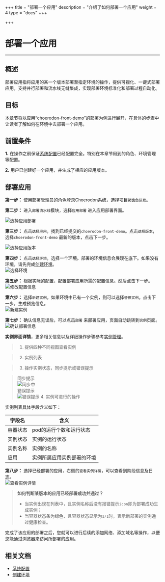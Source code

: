 +++
title = "部署一个应用"
description = "介绍了如何部署一个应用"
weight = 4
type = "docs"
+++

+++

# 部署一个应用
---
## 概述
部署应用指将应用的某一个版本部署至指定环境的操作，提供可视化、一键式部署应用，支持并行部署和流水线无缝集成，实现部署环境标准化和部署过程自动化。

## 目标

本章节将以应用“choerodon-front-demo”的部署为例进行展开，在具体的步骤中让读者了解如何在环境中去部署一个应用。

## 前置条件
**1.** 在操作之前保证[系统配置](../../../user-guide/system-configuration)已经配置完全。特别在本章节用到的角色、环境管理等配置。

**2.** 用户已创建好一个应用，并生成了相应的应用版本。


## 部署应用

**第一步：** 使用部署管理员的角色登录Choerodon系统，选择项目`猪齿鱼研发`。

**第二步：** 进入`部署流水线`模块，选择`应用部署` 进入应用部署界面。  

![选择应用部署](/docs/quick-start/image/microservice-front23.png)

**第三步：** 点击`选择应用`，找到已经提交的`choerodon-front-demo`。点击`选择版本`，选择`choerodon-front-demo` 最新的版本，点击下一步。 

![选择应用版本](/docs/quick-start/image/microservice-front24.png)

**第四步：** 点击`选择环境`，选择一个环境。部署的环境信息会展现在底下。如果没有环境，请先完成[创建环境](../../../user-guide/deployment-pipeline/environment-pipeline)。  
![选择环境](/docs/quick-start/image/microservice-front25.png)

**第五步：** 根据实际的配置，配置部署应用所需的配置信息。然后点击下一步。  
 ![修改配置信息](/docs/quick-start/image/microservice-front26.png)

**第六步：** 选择`新建实例`。如果环境中已有一个实例，则可以选择`替换实例`。点击下一步，生成预览信息。  
 ![新建实例](/docs/quick-start/image/microservice-front27.png)

**第七步：** 确认信息无误后，可以点击`部署` 来部署应用，页面自动跳转到`实例`页面。  
 ![确认部署信息](/docs/quick-start/image/microservice-front28.png)  

  **实例界面详情**，更多相关信息以及详细操作步骤参考[实例管理](../../../user-guide/deployment-pipeline/instance)。
 
 > 1. 提供四种不同视图查看实例

 > 2. 实例列表

 > 3. 操作实例状态，同步提示或错误提示<br>

 > 同步提示<br>
 > ![同步中](/docs/quick-start/image/microservice-front34.png)<br>
 > 错误提示<br>
 > ![错误提示](/docs/quick-start/image/microservice-front30.png)
 > 4. 实例可进行的操作<br>
 >

 实例列表具体字段含义如下：

 字段名 | 含义
|---|---|
容器状态 | pod的运行个数和运行状态
实例状态 | 实例的运行状态
实例名称 | 实例的名称
应用 | 实例所属应用实例部署的环境


**第八步：** 选择已经部署的应用，右侧的`查看实例详情`，可以查看到阶段信息及日志。  
![查看实例详情](/docs/quick-start/image/microservice-front32.png)

> **如何判断某版本的应用已经部署成功并通过？**
>
>* 当实例出现在列表中，且实例名称后没有报错提示`icon`即为部署成功生成实例；
>* 当容器状态条为绿色，且容器状态显示为`1/1`时，表示新部署的实例通过健康检查。
  
  完成了该应用的部署之后，您就可以进行后续的添加网络、添加域名等操作，以便您能通过浏览器来访问所部署的应用。
## 相关文档
- [系统配置](../../../user-guide/system-configuration)  
- [创建环境](../../../user-guide/deployment-pipeline/environment-pipeline)